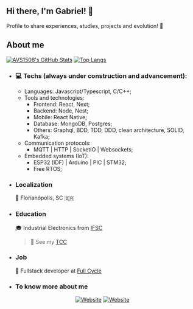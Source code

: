 ## Hi there, I'm Gabriel! 👋

  Profile to share experiences, studies, projects and evolution! 🚀

## About me

[![AVS1508's GitHub Stats](https://github-readme-stats.vercel.app/api?username=gabrielsc1998&show_icons=true&count_private=true)](https://github.com/gabrielsc1998)
[![Top Langs](https://github-readme-stats.vercel.app/api/top-langs/?username=gabrielsc1998&layout=compact&langs_count=10&count_private=true&include_all_commits=true&show_icons=true&theme=radical)](https://github.com/anuraghazra/github-readme-stats)

- ### 💻 Techs (always under construction and advancement):
    - Languages: Javascript/Typescript, C/C++;
    - Tools and technologies:
      - Frontend: React, Next;
      - Backend: Node, Nest;
      - Mobile: React Native;
      - Database: MongoDB, Postgres;
      - Others: Graphql, BDD, TDD, DDD, clean architecture, SOLID, Kafka; 
    - Communication protocols:
      - MQTT | HTTP | SocketIO | Websockets;
    - Embedded systems (IoT):
      - ESP32 (IDF) | Arduino | PIC | STM32; 
      - Free RTOS;

- ### Localization
  📍 Florianópolis, SC 🇧🇷

- ### Education
  :mortar_board: Industrial Electronics from [IFSC](https://www.ifsc.edu.br/)
  > 📝 See my [TCC](https://repositorio.ifsc.edu.br/bitstream/handle/123456789/2098/Final.pdf?sequence=1)

- ### Job
  💼 Fullstack developer at [Full Cycle](https://fullcycle.com.br/) 
  
- ### To know more about me

<p align="center">
<a href="https://www.linkedin.com/in/gabriel-da-silva-caetano-5739b7115/"><img alt="Website" src="https://img.shields.io/badge/-LinkedIn-blue?style=flat-square&logo=Linkedin&logoColor=white&link="></a>
  <a href="https://www.instagram.com/gabriel_sc.98/"><img alt="Website" src="https://img.shields.io/badge/-Instagram-orange?style=flat-square&logo=Instagram&logoColor=white"></a>
</p>
